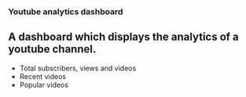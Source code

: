 ### Youtube analytics dashboard

## A dashboard which displays the analytics of a youtube channel.

- Total subscribers, views and videos
- Recent videos
- Popular videos
